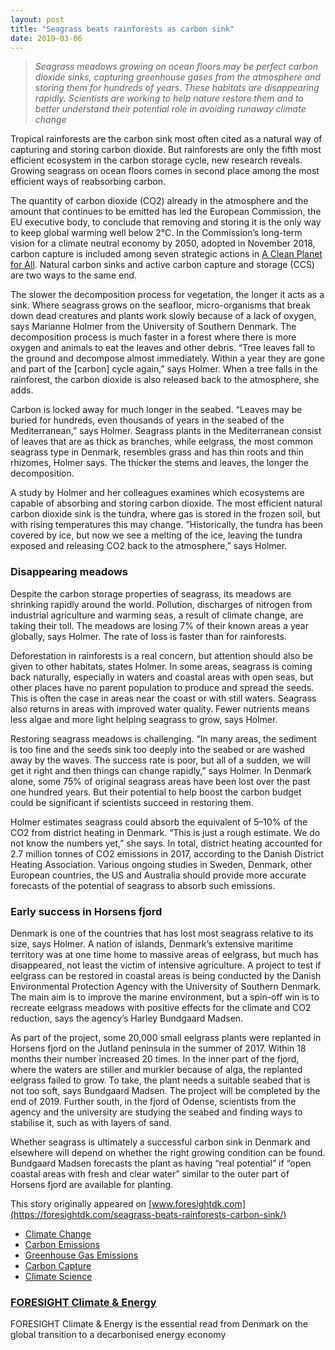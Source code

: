 ```yaml
---
layout: post
title: "Seagrass beats rainforests as carbon sink"
date: 2019-03-06
---
```


> *Seagrass meadows growing on ocean floors may be perfect carbon dioxide sinks,
> capturing greenhouse gases from the atmosphere and storing them for hundreds of
> years. These habitats are disappearing rapidly. Scientists are working to help
> nature restore them and to better understand their potential role in avoiding
> runaway climate change*

Tropical rainforests are the carbon sink most often cited as a natural way of
capturing and storing carbon dioxide. But rainforests are only the fifth most
efficient ecosystem in the carbon storage cycle, new research reveals. Growing
seagrass on ocean floors comes in second place among the most efficient ways of
reabsorbing carbon.

The quantity of carbon dioxide (CO2) already in the atmosphere and the amount
that continues to be emitted has led the European Commission, the EU executive
body, to conclude that removing and storing it is the only way to keep global
warming well below 2°C. In the Commission’s long-term vision for a climate
neutral economy by 2050, adopted in November 2018, carbon capture is included
among seven strategic actions in [A Clean Planet for
All](https://ec.europa.eu/clima/sites/clima/files/docs/pages/com_2018_733_en.pdf).
Natural carbon sinks and active carbon capture and storage (CCS) are two ways to
the same end.

The slower the decomposition process for vegetation, the longer it acts as a
sink. Where seagrass grows on the seafloor, micro-organisms that break down dead
creatures and plants work slowly because of a lack of oxygen, says Marianne
Holmer from the University of Southern Denmark. The decomposition process is
much faster in a forest where there is more oxygen and animals to eat the leaves
and other debris. “Tree leaves fall to the ground and decompose almost
immediately. Within a year they are gone and part of the [carbon] cycle again,”
says Holmer. When a tree falls in the rainforest, the carbon dioxide is also
released back to the atmosphere, she adds.

Carbon is locked away for much longer in the seabed. “Leaves may be buried for
hundreds, even thousands of years in the seabed of the Mediterranean,” says
Holmer. Seagrass plants in the Mediterranean consist of leaves that are as thick
as branches, while eelgrass, the most common seagrass type in Denmark, resembles
grass and has thin roots and thin rhizomes, Holmer says. The thicker the stems
and leaves, the longer the decomposition.

A study by Holmer and her colleagues examines which ecosystems are capable of
absorbing and storing carbon dioxide. The most efficient natural carbon dioxide
sink is the tundra, where gas is stored in the frozen soil, but with rising
temperatures this may change. “Historically, the tundra has been covered by ice,
but now we see a melting of the ice, leaving the tundra exposed and releasing
CO2 back to the atmosphere,” says Holmer.

### Disappearing meadows

Despite the carbon storage properties of seagrass, its meadows are shrinking
rapidly around the world. Pollution, discharges of nitrogen from industrial
agriculture and warming seas, a result of climate change, are taking their toll.
The meadows are losing 7% of their known areas a year globally, says Holmer. The
rate of loss is faster than for rainforests.

Deforestation in rainforests is a real concern, but attention should also be
given to other habitats, states Holmer. In some areas, seagrass is coming back
naturally, especially in waters and coastal areas with open seas, but other
places have no parent population to produce and spread the seeds. This is often
the case in areas near the coast or with still waters. Seagrass also returns in
areas with improved water quality. Fewer nutrients means less algae and more
light helping seagrass to grow, says Holmer.

Restoring seagrass meadows is challenging. “In many areas, the sediment is too
fine and the seeds sink too deeply into the seabed or are washed away by the
waves. The success rate is poor, but all of a sudden, we will get it right and
then things can change rapidly,” says Holmer. In Denmark alone, some 75% of
original seagrass areas have been lost over the past one hundred years. But
their potential to help boost the carbon budget could be significant if
scientists succeed in restoring them.

Holmer estimates seagrass could absorb the equivalent of 5–10% of the CO2 from
district heating in Denmark. “This is just a rough estimate. We do not know the
numbers yet,” she says. In total, district heating accounted for 2.7 million
tonnes of CO2 emissions in 2017, according to the Danish District Heating
Association. Various ongoing studies in Sweden, Denmark, other European
countries, the US and Australia should provide more accurate forecasts of the
potential of seagrass to absorb such emissions.

### Early success in Horsens fjord

Denmark is one of the countries that has lost most seagrass relative to its
size, says Holmer. A nation of islands, Denmark’s extensive maritime territory
was at one time home to massive areas of eelgrass, but much has disappeared, not
least the victim of intensive agriculture. A project to test if eelgrass can be
restored in coastal areas is being conducted by the Danish Environmental
Protection Agency with the University of Southern Denmark. The main aim is to
improve the marine environment, but a spin-off win is to recreate eelgrass
meadows with positive effects for the climate and CO2 reduction, says the
agency’s Harley Bundgaard Madsen.

As part of the project, some 20,000 small eelgrass plants were replanted in
Horsens fjord on the Jutland peninsula in the summer of 2017. Within 18 months
their number increased 20 times. In the inner part of the fjord, where the
waters are stiller and murkier because of alga, the replanted eelgrass failed to
grow. To take, the plant needs a suitable seabed that is not too soft, says
Bundgaard Madsen. The project will be completed by the end of 2019. Further
south, in the fjord of Odense, scientists from the agency and the university are
studying the seabed and finding ways to stabilise it, such as with layers of
sand.

Whether seagrass is ultimately a successful carbon sink in Denmark and elsewhere
will depend on whether the right growing condition can be found. Bundgaard
Madsen forecasts the plant as having “real potential” if “open coastal areas
with fresh and clear water” similar to the outer part of Horsens fjord are
available for planting.

This story originally appeared on
[www.foresightdk.com](https://foresightdk.com/seagrass-beats-rainforests-carbon-sink/)

* [Climate Change](https://medium.com/tag/climate-change?source=post)
* [Carbon Emissions](https://medium.com/tag/carbon-emissions?source=post)
* [Greenhouse Gas
Emissions](https://medium.com/tag/greenhouse-gas-emissions?source=post)
* [Carbon Capture](https://medium.com/tag/carbon-capture?source=post)
* [Climate Science](https://medium.com/tag/climate-science?source=post)

### [FORESIGHT Climate & Energy](https://medium.com/@FORESIGHT_ClimateEnergy)

FORESIGHT Climate & Energy is the essential read from Denmark on the global
transition to a decarbonised energy economy
